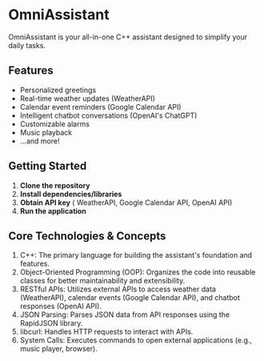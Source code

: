 # OmniAssistant

OmniAssistant is your all-in-one C++  assistant designed to simplify your daily tasks.

## Features
* Personalized greetings
* Real-time weather updates (WeatherAPI)
* Calendar event reminders (Google Calendar API)
* Intelligent chatbot conversations (OpenAI's ChatGPT)
* Customizable alarms
* Music playback
* ...and more!

## Getting Started
1. **Clone the repository** 
2. **Install dependencies/libraries** 
3. **Obtain API key** ( WeatherAPI, Google Calendar API, OpenAI API)
4. **Run the application** 

## Core Technologies & Concepts
1. C++: The primary language for building the assistant's foundation and features.
2. Object-Oriented Programming (OOP): Organizes the code into reusable classes for better maintainability and extensibility.
3. RESTful APIs: Utilizes external APIs to access weather data (WeatherAPI), calendar events (Google Calendar API), and chatbot responses (OpenAI API).
4. JSON Parsing: Parses JSON data from API responses using the RapidJSON library.
5. libcurl: Handles HTTP requests to interact with APIs.
6. System Calls: Executes commands to open external applications (e.g., music player, browser).
